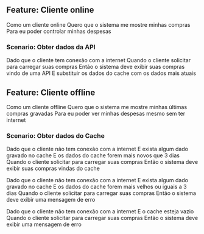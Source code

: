 ## Feature: Cliente online

Como um cliente online
Quero que o sistema me mostre minhas compras
Para eu poder controlar minhas despesas

### Scenario: Obter dados da API

Dado que o cliente tem conexão com a internet
Quando o cliente solicitar para carregar suas compras
Então o sistema deve exibir suas compras vindo de uma API
E substituir os dados do cache com os dados mais atuais

## Feature: Cliente offline

Como um cliente offline
Quero que o sistema me mostre minhas últimas compras gravadas
Para eu poder ver minhas despesas mesmo sem ter internet

### Scenario: Obter dados do Cache

Dado que o cliente não tem conexão com a internet
E exista algum dado gravado no cache
E os dados do cache forem mais novos que 3 dias
Quando o cliente solicitar para carregar suas compras
Então o sistema deve exibir suas compras vindas do cache

Dado que o cliente não tem conexão com a internet
E exista algum dado gravado no cache
E os dados do cache forem mais velhos ou iguais a 3 dias
Quando o cliente solicitar para carregar suas compras
Então o sistema deve exibir uma mensagem de erro

Dado que o cliente não tem conexão com a internet
E o cache esteja vazio
Quando o cliente solicitar para carregar suas compras
Então o sistema deve exibir uma mensagem de erro